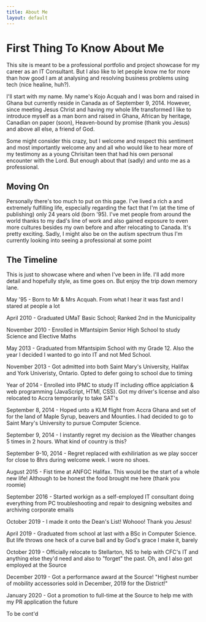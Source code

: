 ```yaml
---
title: About Me
layout: default
---
```


# First Thing To Know About Me

This site is meant to be a professional portfolio and project showcase for my
career as an IT Consultant. But I also like to let people know me for more than
how good I am at analysing and resolving business problems using tech (nice healine, huh?).

I'll start with my name. My name's Kojo Acquah and I was born and raised in Ghana
but currently reside in Canada as of September 9, 2014. However, since meeting
Jesus Christ and having my whole life transformed I like to introduce myself as
a man born and raised in Ghana, African by heritage, Canadian on paper (soon),
Heaven-bound by promise (thank you Jesus) and above all else, a friend of God.

Some might consider this crazy, but I welcome and respect this sentiment and most
importantly welcome any and all who would like to hear more of my testimony as
a young Chrisitan teen that had his own personal encounter with the Lord. But
enough about that (sadly) and unto me as a professional.

## Moving On

Personally there's too much to put on this page. I've lived a rich a and extremely
fulfilling life, especially regarding the fact that I'm (at the time of publishing)
only 24 years old (born '95). I've met people from around the world thanks to my
dad's line of work and also gained exposure to even more cultures besides my own
before and after relocating to Canada. It's pretty exciting. Sadly, I might also
be on the autism spectrum thus I'm currently looking into seeing a professional
at some point

## The Timeline

This is just to showcase where and when I've been in life. I'll add more detail and hopefully style, as time goes on. But enjoy the trip down memory lane.

May '95 - Born to Mr & Mrs Acquah. From what I hear it was fast and I stared at people a lot

April 2010 - Graduated UMaT Basic School; Ranked 2nd in the Municipality

November 2010 - Enrolled in Mfantsipim Senior High School to study Science and Elective Maths

May 2013 - Graduated from Mfantsipim School with my Grade 12. Also the year I decided I wanted to go into IT and not Med School.

November 2013 - Got admitted into both Saint Mary's University, Halifax and York Univeristy, Ontario. Opted to defer going to school due to timing

Year of 2014 - Enrolled into IPMC to study IT including office applciation & web programming (JavaScript, HTMl, CSS). Got my driver's license and also relocated to Accra temporarily to take SAT's

September 8, 2014 - Hoped unto a KLM flight from Accra Ghana and set of for the land of Maple Syrup, beavers and Mounties. I had decided to go to Saint Mary's University to pursue Computer Science.

September 9, 2014 -  I instantly regret my decision as the Weather changes 5 times in 2 hours. What kind of country is this?

September 9-10, 2014 - Regret replaced with exhiliriation as we play soccer for close to 8hrs during welcome week. I wore no shoes.

August 2015 - Fist time at ANFGC Halifax. This would be the start of a whole new life! Although to be honest the food brought me here (thank you roomie)

September 2016 - Started workign as a self-employed IT consultant doing everything from PC troubleshooting and repair to designing websites and archiving corporate emails

October 2019 - I made it onto the Dean's List! Wohooo! Thank you Jesus!

April 2019 - Graduated from school at last with a BSc in Computer Science. But life throws one heck of a curve ball and by God's grace I make it, barely

October 2019 - Officially relocate to Stellarton, NS to help with CFC's IT and anything else they'd need and also to "forget" the past. Oh, and I also got employed at the Source

December 2019 - Got a performance award at the Source! "Highest number of mobility accessories sold in December, 2019 for the District!"

January 2020 - Got a promotion to full-time at the Source to help me with my PR application the future

To be cont'd
